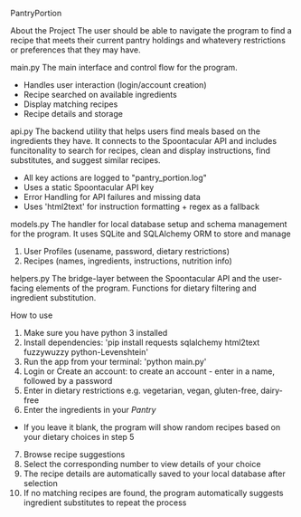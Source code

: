 PantryPortion

About the Project
The user should be able to navigate the program to find a recipe that meets their current pantry holdings and whatevery restrictions or preferences that they may have.

main.py
The main interface and control flow for the program.
* Handles user interaction (login/account creation)
* Recipe searched on available ingredients
* Display matching recipes
* Recipe details and storage

api.py
The backend utility that helps users find meals based on the ingredients they have. It connects to the Spoontacular API and includes funcitonality to search for recipes, clean and display instructions, find substitutes, and suggest similar recipes.
* All key actions are logged to "pantry_portion.log"
* Uses a static Spoontacular API key
* Error Handling for API failures and missing data
* Uses 'html2text' for instruction formatting + regex as a fallback

models.py
The handler for local database setup and schema management for the program. It uses SQLite and SQLAlchemy ORM to store and manage
1) User Profiles (usename, password, dietary restrictions)
2) Recipes (names, ingredients, instructions, nutrition info)

helpers.py
The bridge-layer between the Spoontacular API and the user-facing elements of the program.
Functions for dietary filtering and ingredient substitution.

How to use
1) Make sure you have python 3 installed
2) Install dependencies: 'pip install requests sqlalchemy html2text fuzzywuzzy python-Levenshtein'
3) Run the app from your terminal: 'python main.py'
4) Login or Create an account: to create an account - enter in a name, followed by a password
5) Enter in dietary restrictions e.g.  vegetarian, vegan, gluten-free, dairy-free
6) Enter the ingredients in your *Pantry*
 * If you leave it blank, the program will show random recipes based on your dietary choices in step 5
7) Browse recipe suggestions
8) Select the corresponding number to view details of your choice
9) The recipe details are automatically saved to your local database after selection
10) If no matching recipes are found, the program automatically suggests ingredient substitutes to repeat the process